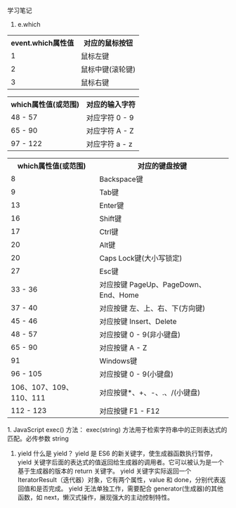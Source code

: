 学习笔记

1. e.which
<table>
<tbody>
<tr ><th>event.which属性值</th><th>对应的鼠标按钮</th></tr>
<tr>
<td>1</td>
<td>鼠标左键</td>
</tr>
<tr>
<td>2</td>
<td>鼠标中键(滚轮键)</td>
</tr>
<tr>
<td>3</td>
<td>鼠标右键</td>
</tr>
</tbody>
</table>

<table >
<tbody>
<tr ><th>which属性值(或范围)</th><th>对应的输入字符</th></tr>
<tr>
<td>48 - 57</td>
<td>对应字符 0 - 9</td>
</tr>
<tr>
<td>65 - 90</td>
<td>对应字符 A - Z</td>
</tr>
<tr>
<td>97 - 122</td>
<td>对应字符 a - z</td>
</tr>
</tbody>
</table>

<table>
<tbody>
<tr class="firstRow"><th>which属性值(或范围)</th><th>对应的键盘按键</th></tr>
<tr>
<td>8</td>
<td>Backspace键</td>
</tr>
<tr>
<td>9</td>
<td>Tab键</td>
</tr>
<tr>
<td>13</td>
<td>Enter键</td>
</tr>
<tr>
<td>16</td>
<td>Shift键</td>
</tr>
<tr>
<td>17</td>
<td>Ctrl键</td>
</tr>
<tr>
<td>20</td>
<td>Alt键</td>
</tr>
<tr>
<td>20</td>
<td>Caps Lock键(大小写锁定)</td>
</tr>
<tr>
<td>27</td>
<td>Esc键</td>
</tr>
<tr>
<td>33 - 36</td>
<td>对应按键 PageUp、PageDown、End、Home</td>
</tr>
<tr>
<td>37 - 40</td>
<td>对应按键 左、上、右、下(方向键)</td>
</tr>
<tr>
<td>45 - 46</td>
<td>对应按键 Insert、Delete</td>
</tr>
<tr>
<td>48 - 57</td>
<td>对应按键 0 - 9(非小键盘)</td>
</tr>
<tr>
<td>65 - 90</td>
<td>对应按键 A - Z</td>
</tr>
<tr>
<td>91</td>
<td>Windows键</td>
</tr>
<tr>
<td>96 - 105</td>
<td>对应按键 0 - 9(小键盘)</td>
</tr>
<tr>
<td>106、107、109、110、111</td>
<td>对应按键*、+、-、.、/(小键盘)</td>
</tr>
<tr>
<td>112 - 123</td>
<td>对应按键 F1 - F12</td>
</tr>
</tbody>
</table>
1. JavaScript exec() 方法：
   exec(string) 方法用于检索字符串中的正则表达式的匹配。必传参数 string

1. yield
   什么是 yield？
   yield 是 ES6 的新关键字，使生成器函数执行暂停，yield 关键字后面的表达式的值返回给生成器的调用者。它可以被认为是一个基于生成器的版本的 return 关键字。
   yield 关键字实际返回一个 IteratorResult（迭代器）对象，它有两个属性，value 和 done，分别代表返回值和是否完成。
   yield 无法单独工作，需要配合 generator(生成器)的其他函数，如 next，懒汉式操作，展现强大的主动控制特性。
